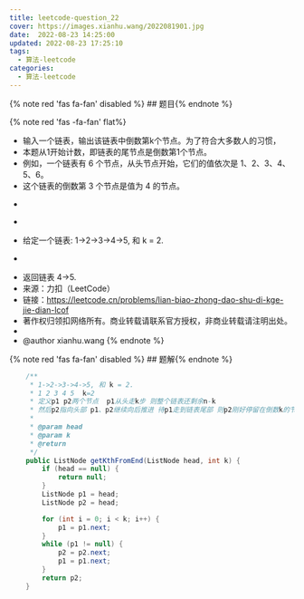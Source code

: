 ```yaml
---
title: leetcode-question_22
cover: https://images.xianhu.wang/2022081901.jpg
date:  2022-08-23 14:25:00
updated: 2022-08-23 17:25:10
tags:
  - 算法-leetcode
categories:
  - 算法-leetcode
---
```


{% note red 'fas fa-fan' disabled %} ## 题目{% endnote %}

{% note red  'fas -fa-fan' flat%} 
 * 输入一个链表，输出该链表中倒数第k个节点。为了符合大多数人的习惯，
 * 本题从1开始计数，即链表的尾节点是倒数第1个节点。
 * 例如，一个链表有 6 个节点，从头节点开始，它们的值依次是 1、2、3、4、5、6。
 * 这个链表的倒数第 3 个节点是值为 4 的节点。
 * <p>
 * <p>
 * 给定一个链表: 1->2->3->4->5, 和 k = 2.
 * <p>
 * 返回链表 4->5.
 * 来源：力扣（LeetCode）
 * 链接：https://leetcode.cn/problems/lian-biao-zhong-dao-shu-di-kge-jie-dian-lcof
 * 著作权归领扣网络所有。商业转载请联系官方授权，非商业转载请注明出处。
 *
 * @author xianhu.wang
{% endnote %}

{% note red 'fas fa-fan' disabled %} ## 题解{% endnote %}

```java
    /**
     * 1->2->3->4->5, 和 k = 2.
     * 1 2 3 4 5  k=2
     * 定义p1 p2两个节点  p1从头走k步 则整个链表还剩余n-k
     * 然后p2指向头部 p1、p2继续向后推进 待p1走到链表尾部 则p2刚好停留在倒数k的节点上
     *
     * @param head
     * @param k
     * @return
     */
    public ListNode getKthFromEnd(ListNode head, int k) {
        if (head == null) {
            return null;
        }
        ListNode p1 = head;
        ListNode p2 = head;

        for (int i = 0; i < k; i++) {
            p1 = p1.next;
        }
        while (p1 != null) {
            p2 = p2.next;
            p1 = p1.next;
        }
        return p2;
    }
```
